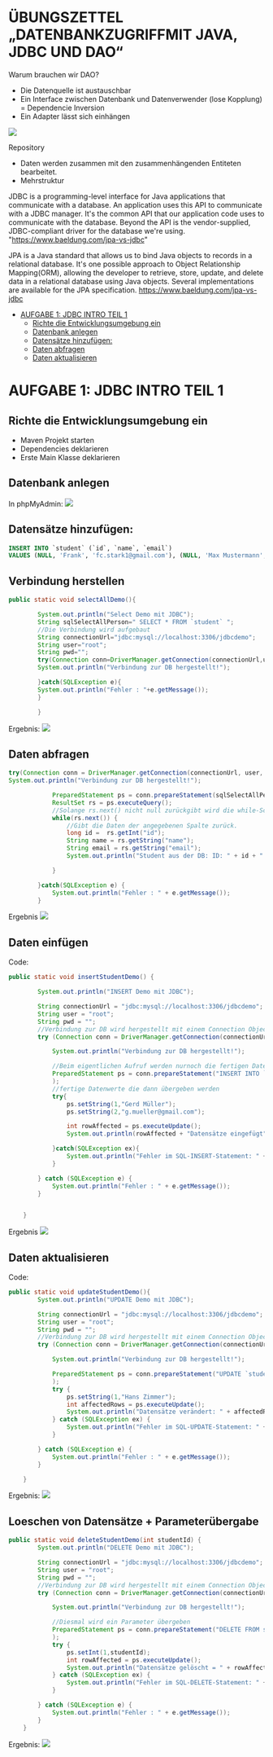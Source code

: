 # ÜBUNGSZETTEL „DATENBANKZUGRIFFMIT JAVA, JDBC UND DAO“

Warum brauchen wir DAO?
- Die Datenquelle ist austauschbar
- Ein Interface zwischen Datenbank und Datenverwender (lose Kopplung) = Dependencie Inversion
- Ein Adapter lässt sich einhängen

![](.doc_images/Whiteboard.png)


Repository
- Daten werden zusammen mit den zusammenhängenden Entiteten bearbeitet.
- Mehrstruktur

JDBC is a programming-level interface for Java applications that communicate with a database. An application uses this API to communicate with a JDBC manager. It's the common API that our application code uses to communicate with the database. Beyond the API is the vendor-supplied, JDBC-compliant driver for the database we're using.
"https://www.baeldung.com/jpa-vs-jdbc"

JPA is a Java standard that allows us to bind Java objects to records in a relational database. It's one possible approach to Object Relationship Mapping(ORM), allowing the developer to retrieve, store, update, and delete data in a relational database using Java objects. Several implementations are available for the JPA specification.
https://www.baeldung.com/jpa-vs-jdbc




<!-- TOC start -->
- [AUFGABE 1: JDBC INTRO TEIL 1](#aufgabe-1-jdbc-intro-teil-1)
  * [Richte die Entwicklungsumgebung ein ](#richte-die-entwicklungsumgebung-ein)
  * [Datenbank anlegen](#datenbank-anlegen)
  * [Datensätze hinzufügen:](#datensätze-hinzufügen)
  * [Daten abfragen](#daten-abfragen)
  * [Daten aktualisieren](#daten-aktualisieren)
<!-- TOC end -->
  



<!-- TOC --><a name="aufgabe-1-jdbc-intro-teil-1"></a>
# AUFGABE 1: JDBC INTRO TEIL 1

<!-- TOC --><a name="richte-die-entwicklungsumgebung-ein"></a>
## Richte die Entwicklungsumgebung ein
- Maven Projekt starten
- Dependencies deklarieren
- Erste Main Klasse deklarieren

<!-- TOC --><a name="datenbank-anlegen"></a>
## Datenbank anlegen
In phpMyAdmin:
![](.doc_images/8a975011.png)

<!-- TOC --><a name="datensätze-hinzufügen"></a>
## Datensätze hinzufügen:
``` sql
INSERT INTO `student` (`id`, `name`, `email`) 
VALUES (NULL, 'Frank', 'fc.stark1@gmail.com'), (NULL, 'Max Mustermann', 'max@mustermann.com');
```

## Verbindung herstellen
``` java
public static void selectAllDemo(){

        System.out.println("Select Demo mit JDBC");
        String sqlSelectAllPerson=" SELECT * FROM `student` ";
        //Die Verbindung wird aufgebaut
        String connectionUrl="jdbc:mysql://localhost:3306/jdbcdemo";
        String user="root";
        String pwd="";
        try(Connection conn=DriverManager.getConnection(connectionUrl,user,pwd)){
        System.out.println("Verbindung zur DB hergestellt!");

        }catch(SQLException e){
        System.out.println("Fehler : "+e.getMessage());
        }

        }
```
Ergebnis:
![](.doc_images/dc5ae7a3.png)

<!-- TOC --><a name="daten-abfragen"></a>
## Daten abfragen
``` java
try(Connection conn = DriverManager.getConnection(connectionUrl, user, pwd)) {
System.out.println("Verbindung zur DB hergestellt!");

            PreparedStatement ps = conn.prepareStatement(sqlSelectAllPerson);
            ResultSet rs = ps.executeQuery();
            //Solange rs.next() nicht null zurückgibt wird die while-Schleife ausgeführt
            while(rs.next()) {
                //Gibt die Daten der angegebenen Spalte zurück.
                long id =  rs.getInt("id");
                String name = rs.getString("name");
                String email = rs.getString("email");
                System.out.println("Student aus der DB: ID: " + id + " NAME: " + name + " EMAIL: " +email);

            }

        }catch(SQLException e) {
            System.out.println("Fehler : " + e.getMessage());
        }
```

Ergebnis
![](.doc_images/5927cd94.png)

## Daten einfügen
Code:
``` java
public static void insertStudentDemo() {

        System.out.println("INSERT Demo mit JDBC");

        String connectionUrl = "jdbc:mysql://localhost:3306/jdbcdemo";
        String user = "root";
        String pwd = "";
        //Verbindung zur DB wird hergestellt mit einem Connection Object welchem die URL, user und pw mitgegeben werden.
        try (Connection conn = DriverManager.getConnection(connectionUrl, user, pwd)) {

            System.out.println("Verbindung zur DB hergestellt!");

            //Beim eigentlichen Aufruf werden nurnoch die fertigen Datenwerte übergeben. -> Vorbeugung von manuellen SQL-Statements vom User
            PreparedStatement ps = conn.prepareStatement("INSERT INTO `student` (`id`, `name`, `email`) VALUES (NULL, ?, ?)"
            );
            //fertige Datenwerte die dann übergeben werden
            try{
                ps.setString(1,"Gerd Müller");
                ps.setString(2,"g.mueller@gmail.com");

                int rowAffected = ps.executeUpdate();
                System.out.println(rowAffected + "Datensätze eingefügt");

            }catch(SQLException ex){
                System.out.println("Fehler im SQL-INSERT-Statement: " + ex.getMessage());
            }

        } catch (SQLException e) {
            System.out.println("Fehler : " + e.getMessage());
        }


    }
```

Ergebnis
![](.doc_images/c08afe54.png)

<!-- TOC --><a name="daten-aktualisieren"></a>
## Daten aktualisieren
Code:
``` java
public static void updateStudentDemo(){
        System.out.println("UPDATE Demo mit JDBC");

        String connectionUrl = "jdbc:mysql://localhost:3306/jdbcdemo";
        String user = "root";
        String pwd = "";
        //Verbindung zur DB wird hergestellt mit einem Connection Object welchem die URL, user und pw mitgegeben werden.
        try (Connection conn = DriverManager.getConnection(connectionUrl, user, pwd)) {

            System.out.println("Verbindung zur DB hergestellt!");

            PreparedStatement ps = conn.prepareStatement("UPDATE `student` SET `name` = ? WHERE `student`.`id` = 3"
            );
            try {
                ps.setString(1,"Hans Zimmer");
                int affectedRows = ps.executeUpdate();
                System.out.println("Datensätze verändert: " + affectedRows);
            } catch (SQLException ex) {
                System.out.println("Fehler im SQL-UPDATE-Statement: " + ex.getMessage());
            }

        } catch (SQLException e) {
            System.out.println("Fehler : " + e.getMessage());
        }

    }
```

Ergebnis:
![](.doc_images/98d13a14.png)

## Loeschen von Datensätze + Parameterübergabe
``` java
public static void deleteStudentDemo(int studentId) {
        System.out.println("DELETE Demo mit JDBC");

        String connectionUrl = "jdbc:mysql://localhost:3306/jdbcdemo";
        String user = "root";
        String pwd = "";
        //Verbindung zur DB wird hergestellt mit einem Connection Object welchem die URL, user und pw mitgegeben werden.
        try (Connection conn = DriverManager.getConnection(connectionUrl, user, pwd)) {

            System.out.println("Verbindung zur DB hergestellt!");

            //Diesmal wird ein Parameter übergeben
            PreparedStatement ps = conn.prepareStatement("DELETE FROM student WHERE student.id = ?"
            );
            try {
                ps.setInt(1,studentId);
                int rowAffected = ps.executeUpdate();
                System.out.println("Datensätze gelöscht = " + rowAffected);
            } catch (SQLException ex) {
                System.out.println("Fehler im SQL-DELETE-Statement: " + ex.getMessage());
            }

        } catch (SQLException e) {
            System.out.println("Fehler : " + e.getMessage());
        }
    }
```

Ergebnis:
![](.doc_images/27f07b4d.png)
        






